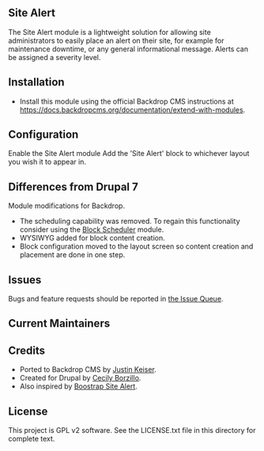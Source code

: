 Site Alert
------------

The Site Alert module is a lightweight solution for allowing site administrators to easily place an alert on their site, for example for maintenance downtime, or any general informational message. Alerts can be assigned a severity level. 

Installation
------------

- Install this module using the official Backdrop CMS instructions at
  https://docs.backdropcms.org/documentation/extend-with-modules.


Configuration
----------------

Enable the Site Alert module
Add the 'Site Alert' block to whichever layout you wish it to appear in. 

Differences from Drupal 7
-------------------------

Module modifications for Backdrop.

- The scheduling capability was removed. To regain this functionality consider using the
  [Block Scheduler](https://backdropcms.org/project/block_scheduler) module.
- WYSIWYG added for block content creation.
- Block configuration moved to the layout screen so content creation and placement are done in one step.

Issues
------

Bugs and feature requests should be reported in 
[the Issue Queue](https://github.com/backdrop-contrib/imagezoom/issues).

Current Maintainers
-------------------

<!-- - [Justin Keiser](https://github.com/keiserjb). -->

Credits <!-- This section is required. -->
-------

- Ported to Backdrop CMS by [Justin Keiser](https://github.com/keiserjb).
- Created for Drupal by [Cecily Borzillo](https://github.com/cecrs).
- Also inspired by [Boostrap Site Alert](https://www.drupal.org/project/bootstrap_site_alert).

License
-------

This project is GPL v2 software.
See the LICENSE.txt file in this directory for complete text.
